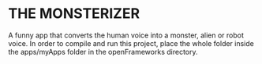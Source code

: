# THE MONSTERIZER

A funny app that converts the human voice into a monster, alien or robot voice.
In order to compile and run this project, place the whole folder inside the apps/myApps folder in the openFrameworks directory.
